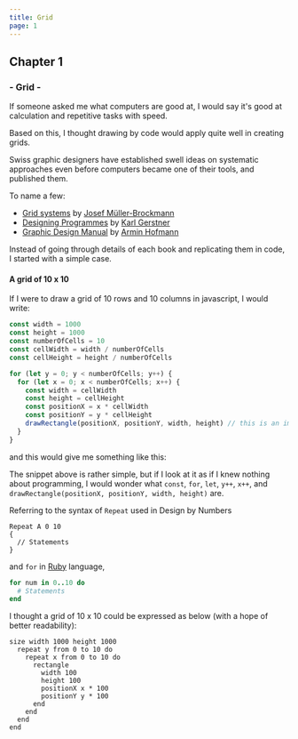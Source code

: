 ```yaml
---
title: Grid
page: 1
---
```


## Chapter 1

### - Grid -

If someone asked me what computers are good at, I would say it's good at calculation and repetitive tasks with speed.

Based on this, I thought drawing by code would apply quite well in creating grids.

Swiss graphic designers have established swell ideas on systematic approaches even before computers became one of their tools, and published them.

To name a few:

- [Grid systems](https://www.niggli.ch/en/grid-systems-in-graphic-design.html) by [Josef Müller-Brockmann](https://en.wikipedia.org/wiki/Josef_M%C3%BCller-Brockmann)
- [Designing Programmes](https://www.lars-mueller-publishers.com/designing-programmes) by [Karl Gerstner](https://en.wikipedia.org/wiki/Karl_Gerstner)
- [Graphic Design Manual](https://www.niggli.ch/en/graphic-design-manual.html) by [Armin Hofmann](https://en.wikipedia.org/wiki/Armin_Hofmann)

Instead of going through details of each book and replicating them in code, I started with a simple case.

#### A grid of 10 x 10

If I were to draw a grid of 10 rows and 10 columns in javascript, I would write:

```js
const width = 1000
const height = 1000
const numberOfCells = 10
const cellWidth = width / numberOfCells
const cellHeight = height / numberOfCells

for (let y = 0; y < numberOfCells; y++) {
  for (let x = 0; x < numberOfCells; x++) {
    const width = cellWidth
    const height = cellHeight
    const positionX = x * cellWidth
    const positionY = y * cellHeight
    drawRectangle(positionX, positionY, width, height) // this is an imaginary function to draw a rectangle
  }
}
```

and this would give me something like this:

<div>
  <Editor :hide-editor="true" :read-only="true" :compiled="true" :value="'size width 1000 height 1000\n\trepeat y from 0 to 10 do\n\t\trepeat x from 0 to 10 do\n\t\t\trectangle\n\t\t\t\twidth 100\n\t\t\t\theight 100\n\t\t\t\tpositionX x * 100\n\t\t\t\tpositionY y * 100\n\t\t\tend\n\t\tend\n\tend\nend'"></Editor>
</div>

The snippet above is rather simple, but if I look at it as if I knew nothing about programming, I would wonder what `const`, `for`, `let`, `y++`, `x++`, and `drawRectangle(positionX, positionY, width, height)` are.

Referring to the syntax of `Repeat` used in Design by Numbers

```
Repeat A 0 10
{
  // Statements
}
```

and `for` in [Ruby](www.ruby-lang.org) language,

```ruby
for num in 0..10 do
  # Statements
end
```

I thought a grid of 10 x 10 could be expressed as below (with a hope of better readability):

```
size width 1000 height 1000
  repeat y from 0 to 10 do
    repeat x from 0 to 10 do
      rectangle
        width 100
        height 100
        positionX x * 100
        positionY y * 100
      end
    end
  end
end
```
